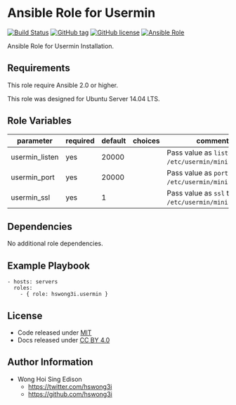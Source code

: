 Ansible Role for Usermin
========================

[![Build Status](https://travis-ci.org/pantarei/ansible-role-usermin.svg?branch=master)](https://travis-ci.org/pantarei/ansible-role-usermin)
[![GitHub tag](https://img.shields.io/github/tag/pantarei/ansible-role-usermin.svg)](https://github.com/pantarei/ansible-role-usermin)
[![GitHub license](https://img.shields.io/github/license/pantarei/ansible-role-usermin.svg)](https://github.com/pantarei/ansible-role-usermin/blob/master/LICENSE)
[![Ansible Role](https://img.shields.io/ansible/role/6235.svg)](https://galaxy.ansible.com/detail#/role/6235)

Ansible Role for Usermin Installation.

Requirements
------------

This role require Ansible 2.0 or higher.

This role was designed for Ubuntu Server 14.04 LTS.

Role Variables
--------------

<table>
<colgroup>
<col width="20%" />
<col width="20%" />
<col width="20%" />
<col width="20%" />
<col width="20%" />
</colgroup>
<thead>
<tr class="header">
<th>parameter</th>
<th>required</th>
<th>default</th>
<th>choices</th>
<th>comments</th>
</tr>
</thead>
<tbody>
<tr class="odd">
<td>usermin_listen</td>
<td>yes</td>
<td>20000</td>
<td></td>
<td>Pass value as <code>listen</code> to <code>/etc/usermin/miniserv.conf</code>.</td>
</tr>
<tr class="even">
<td>usermin_port</td>
<td>yes</td>
<td>20000</td>
<td></td>
<td>Pass value as <code>port</code> to <code>/etc/usermin/miniserv.conf</code>.</td>
</tr>
<tr class="odd">
<td>usermin_ssl</td>
<td>yes</td>
<td>1</td>
<td></td>
<td>Pass value as <code>ssl</code> to <code>/etc/usermin/miniserv.conf</code>.</td>
</tr>
</tbody>
</table>

Dependencies
------------

No additional role dependencies.

Example Playbook
----------------

    - hosts: servers
      roles:
        - { role: hswong3i.usermin }

License
-------

-   Code released under [MIT](https://github.com/pantarei/ansible-role-usermin/blob/master/LICENSE)
-   Docs released under [CC BY 4.0](http://creativecommons.org/licenses/by/4.0/)

Author Information
------------------

-   Wong Hoi Sing Edison
    -   <a href="https://twitter.com/hswong3i" class="uri" class="uri">https://twitter.com/hswong3i</a>
    -   <a href="https://github.com/hswong3i" class="uri" class="uri">https://github.com/hswong3i</a>

